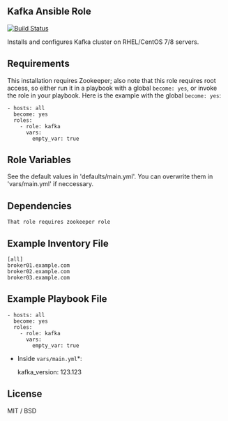 ## Kafka Ansible Role

[![Build Status](https://travis-ci.org/bilalcaliskan/kafka-ansible-role.svg?branch=master)](https://travis-ci.org/bilalcaliskan/kafka-ansible-role)

Installs and configures Kafka cluster on RHEL/CentOS 7/8 servers.

## Requirements

This installation requires Zookeeper; also note that this role requires root access, so either run it in a playbook with a global `become: yes`, or invoke the role in your playbook. Here is the example with the global `become: yes`:

    - hosts: all
      become: yes
      roles:
        - role: kafka
          vars:
            empty_var: true

## Role Variables

See the default values in 'defaults/main.yml'. You can overwrite them in 'vars/main.yml' if neccessary.

## Dependencies

    That role requires zookeeper role

## Example Inventory File

    [all]
    broker01.example.com
    broker02.example.com
    broker03.example.com

## Example Playbook File

    - hosts: all
      become: yes
      roles:
        - role: kafka
          vars:
            empty_var: true

* Inside `vars/main.yml`*:

    kafka_version: 123.123

## License

MIT / BSD
